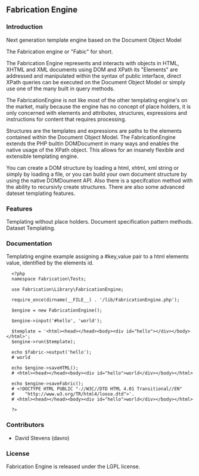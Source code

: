 ## Fabrication Engine

### Introduction

Next generation template engine based on the Document Object Model

The Fabrication engine or "Fabic" for short.

The Fabrication Engine represents and interacts with objects in HTML, XHTML and 
XML documents using DOM and XPath its "Elements" are addressed and manipulated 
within the syntax of public interface, direct XPath queries can be executed on 
the Document Object Model or simply use one of the many built in query methods.

The FabricationEngine is not like most of the other templating engine's on the 
market, maily because the engine has no concept of place holders, it is only 
concerned with elements and attributes, structures, expressions and instructions 
for content that requires processing.

Structures are the templates and expressions are paths to the elements contained
within the Document Object Model. The FabricationEngine extends the PHP builtin 
DOMDocument in many ways and enables the native usage of the XPath object. 
This allows for an insanely flexible and extensible templating engine.

You can create a DOM structure by loading a html, xhtml, xml string or simply by
loading a file, or you can build your own document structure by using the native
DOMDoument API. Also there is a specifcation method with the ability to recursivly
create structures. There are also some advanced dateset templating features.


### Features

Templating without place holders.
Document specification pattern methods.
Dataset Templating.

### Documentation

Templating engine example assigning a #key,value pair to a html elements value,
identified by the elements id.

      <?php
      namespace Fabrication\Tests;

      use Fabrication\Library\FabricationEngine;

      require_once(dirname(__FILE__) . '/lib/FabricationEngine.php');

      $engine = new FabricationEngine();

      $engine->input('#hello', 'world');

      $template = '<html><head></head><body><div id="hello"></div></body></html>';
      $engine->run($template);

      echo $fabric->output('hello'); 
      # world

      echo $engine->saveHTML();
      # <html><head></head><body><div id="hello">world</div></body></html>

      echo $engine->saveFabric();
      # <!DOCTYPE HTML PUBLIC "-//W3C//DTD HTML 4.01 Transitional//EN"
      #    "http://www.w3.org/TR/html4/loose.dtd">'.
      # <html><head></head><body><div id="hello">world</div></body></html>

      ?>

### Contributors

* David Stevens (davro)


### License

Fabrication Engine is released under the LGPL license.

